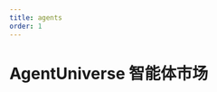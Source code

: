 ```yaml
---
title: agents
order: 1
---
```


# AgentUniverse 智能体市场

<code src="../../src/au/agents" compact="true"></code>
